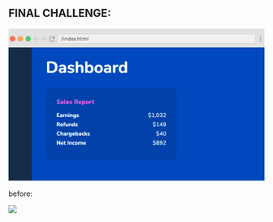 FINAL CHALLENGE:
---------------------------------------

![](./solution.png)


before: 

![](./before)
